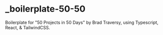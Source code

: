 # _boilerplate-50-50
Boilerplate for "50 Projects in 50 Days" by Brad Traversy, using Typescript, React, &amp; TailwindCSS.
